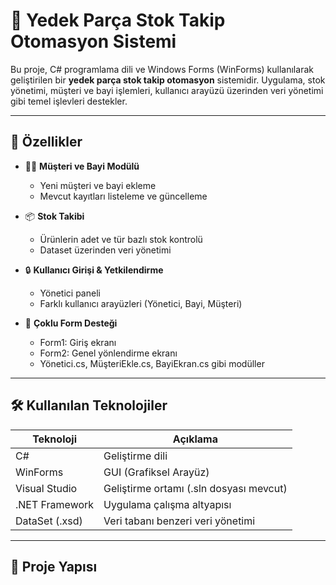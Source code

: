 # 🧾 Yedek Parça Stok Takip Otomasyon Sistemi

Bu proje, C# programlama dili ve Windows Forms (WinForms) kullanılarak geliştirilen bir **yedek parça stok takip otomasyon** sistemidir. Uygulama, stok yönetimi, müşteri ve bayi işlemleri, kullanıcı arayüzü üzerinden veri yönetimi gibi temel işlevleri destekler.

---

## 🚀 Özellikler

- 🧍‍♂️ **Müşteri ve Bayi Modülü**
  - Yeni müşteri ve bayi ekleme
  - Mevcut kayıtları listeleme ve güncelleme

- 📦 **Stok Takibi**
  - Ürünlerin adet ve tür bazlı stok kontrolü
  - Dataset üzerinden veri yönetimi

- 🔒 **Kullanıcı Girişi & Yetkilendirme**
  - Yönetici paneli
  - Farklı kullanıcı arayüzleri (Yönetici, Bayi, Müşteri)

- 🧩 **Çoklu Form Desteği**
  - Form1: Giriş ekranı
  - Form2: Genel yönlendirme ekranı
  - Yönetici.cs, MüşteriEkle.cs, BayiEkran.cs gibi modüller

---

## 🛠️ Kullanılan Teknolojiler

| Teknoloji       | Açıklama                          |
|----------------|-----------------------------------|
| C#             | Geliştirme dili                   |
| WinForms       | GUI (Grafiksel Arayüz)            |
| Visual Studio  | Geliştirme ortamı (.sln dosyası mevcut) |
| .NET Framework | Uygulama çalışma altyapısı        |
| DataSet (.xsd) | Veri tabanı benzeri veri yönetimi |

---

## 📁 Proje Yapısı

